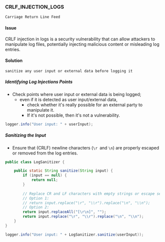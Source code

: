### CRLF_INJECTION_LOGS
`Carriage Return Line Feed`

#### Issue

CRLF injection in logs is a security vulnerability that can allow attackers to manipulate log files, potentially injecting malicious content or misleading log entries.

#### Solution
`sanitize any user input or external data before logging it`


##### Identifying Log Injections Points

* Check points where user input or external data is being logged; 
  * even if it is detected as user input/external data, 
    * check whether it's really possible for an external party to manipulate it.
    * If it's not possible, then it's not a vulnerability.

```java
logger.info("User input: " + userInput);
```

##### Sanitizing the Input

* Ensure that (CRLF) newline characters (`\r `and `\n`) are properly escaped or removed from the log entries.

```java
public class LogSanitizer {

    public static String sanitize(String input) {
        if (input == null) {
            return null;
        }
        
        // Replace CR and LF characters with empty strings or escape sequences
        // Option 1:
        // return input.replace("\r", "\\r").replace("\n", "\\n");
        // Option 2:
        return input.replaceAll("[\r\n]", "");
        return input.replace("\r", "\\r").replace("\n", "\\n");
    }
}
```
```java
logger.info("User input: " + LogSanitizer.sanitize(userInput));
```




